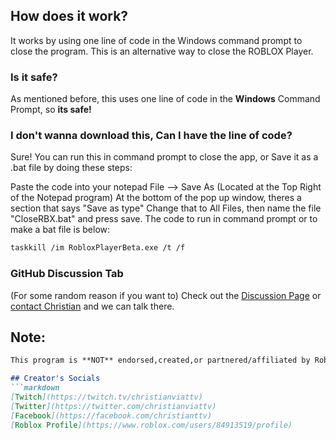 ## How does it work?

It works by using one line of code in the Windows command prompt to close the program. This is an alternative way to close the ROBLOX Player.

### Is it safe?
As mentioned before, this uses one line of code in the **Windows** Command Prompt, so **its safe!**

### I don't wanna download this, Can I have the line of code?
Sure! You can run this in command prompt to close the app, or Save it as a .bat file by doing these steps:

Paste the code into your notepad
File --> Save As (Located at the Top Right of the Notepad program)
At the bottom of the pop up window, theres a section that says "Save as type"
Change that to All Files, then name the file "CloseRBX.bat" and press save.
The code to run in command prompt or to make a bat file is below:

```markdown
taskkill /im RobloxPlayerBeta.exe /t /f
```

### GitHub Discussion Tab

(For some random reason if you want to) Check out the [Discussion Page](https://github.com/christianbrasch/CloseRBX/discussions) or [contact Christian](mailto:mcchristianb21@gmail.com) and we can talk there.

## Note:
```markdown
This program is **NOT** endorsed,created,or partnered/affiliated by Roblox Corporation.

## Creator's Socials
```markdown
[Twitch](https://twitch.tv/christianviattv)
[Twitter](https://twitter.com/christianviattv)
[Facebook](https://facebook.com/christianttv)
[Roblox Profile](https://www.roblox.com/users/84913519/profile)
```
